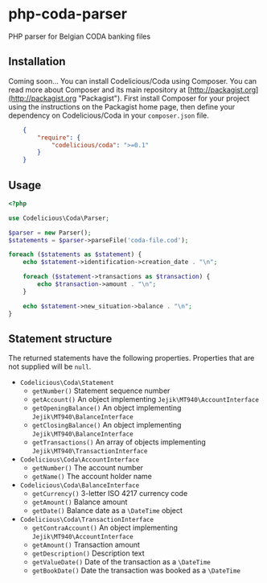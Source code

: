 # php-coda-parser
PHP parser for Belgian CODA banking files


## Installation

Coming soon...
You can install Codelicious/Coda using Composer. You can read more about Composer and its main repository at
[http://packagist.org](http://packagist.org "Packagist"). First install Composer for your project using the instructions on the
Packagist home page, then define your dependency on Codelicious/Coda in your `composer.json` file.

```json
    {
        "require": {
            "codelicious/coda": ">=0.1"
        }
    }
```

## Usage

```php
<?php

use Codelicious\Coda\Parser;

$parser = new Parser();
$statements = $parser->parseFile('coda-file.cod');

foreach ($statements as $statement) {
    echo $statement->identification->creation_date . "\n";

    foreach ($statement->transactions as $transaction) {
        echo $transaction->amount . "\n";
    }

    echo $statement->new_situation->balance . "\n";
}
```

## Statement structure

The returned statements have the following properties.
Properties that are not supplied will be `null`.

*   `Codelicious\Coda\Statement`
    *   `getNumber()` Statement sequence number
    *   `getAccount()` An object implementing `Jejik\MT940\AccountInterface`
    *   `getOpeningBalance()` An object implementing `Jejik\MT940\BalanceInterface`
    *   `getClosingBalance()` An object implementing `Jejik\MT940\BalanceInterface`
    *   `getTransactions()` An array of objects implementing `Jejik\MT940\TransactionInterface`
*   `Codelicious\Coda\AccountInterface`
    *   `getNumber()` The account number
    *   `getName()` The account holder name
*   `Codelicious\Coda\BalanceInterface`
    *   `getCurrency()` 3-letter ISO 4217 currency code
    *   `getAmount()` Balance amount
    *   `getDate()` Balance date as a `\DateTime` object
*   `Codelicious\Coda\TransactionInterface`
    *   `getContraAccount()` An object implementing `Jejik\MT940\AccountInterface`
    *   `getAmount()` Transaction amount
    *   `getDescription()` Description text
    *   `getValueDate()` Date of the transaction as a `\DateTime`
    *   `getBookDate()` Date the transaction was booked as a `\DateTime`
